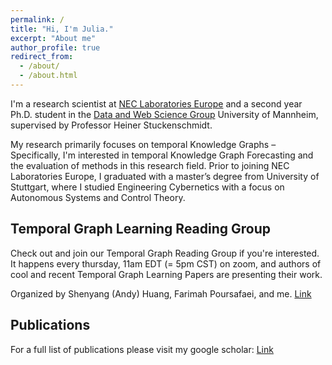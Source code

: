 ```yaml
---
permalink: /
title: "Hi, I'm Julia."
excerpt: "About me"
author_profile: true
redirect_from: 
  - /about/
  - /about.html
---
```




I'm a research scientist at [NEC Laboratories Europe](https://www.neclab.eu/) and a second year Ph.D. student in the [Data and Web Science Group](https://www.uni-mannheim.de/dws/at) University of Mannheim, supervised by Professor Heiner Stuckenschmidt.

My research primarily focuses on temporal Knowledge Graphs – Specifically, I'm interested in temporal Knowledge Graph Forecasting and the evaluation of methods in this research field. 
Prior to joining NEC Laboratories Europe, I graduated with a master’s degree from University of Stuttgart, where I studied Engineering Cybernetics with a focus on Autonomous Systems and Control Theory. 



## Temporal Graph Learning Reading Group


Check out and join our Temporal Graph Reading Group if you're interested. It happens every thursday, 11am EDT (= 5pm CST) on zoom, and authors of cool and recent Temporal Graph Learning Papers are presenting their work.


Organized by Shenyang (Andy) Huang, Farimah Poursafaei, and me.
[Link](https://www.cs.mcgill.ca/~shuang43/rg.html)



## Publications


For a full list of publications please visit my google scholar: [Link](https://scholar.google.com/citations?user=UgrQkB4AAAAJ&hl=en&oi=ao)

